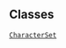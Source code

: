 ---
---
## Classes

<a href="../object/CharacterSet.html#CharacterSet"
target="main"><code>CharacterSet</code></a>  
